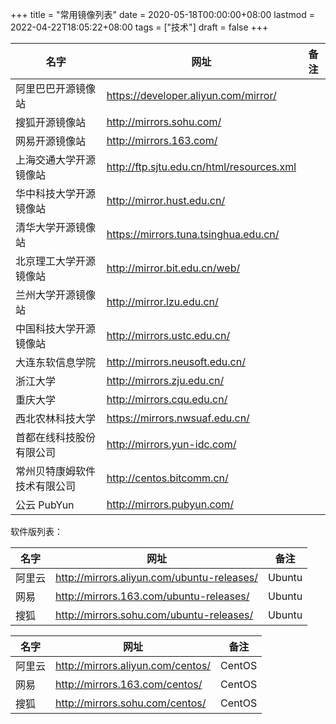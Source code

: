 +++
title = "常用镜像列表"
date = 2020-05-18T00:00:00+08:00
lastmod = 2022-04-22T18:05:22+08:00
tags = ["技术"]
draft = false
+++

| 名字                         | 网址                                        | 备注 |
| ---------------------------- | ------------------------------------------- | ---- |
| 阿里巴巴开源镜像站           | <https://developer.aliyun.com/mirror/>      |      |
| 搜狐开源镜像站               | <http://mirrors.sohu.com/>                  |      |
| 网易开源镜像站               | <http://mirrors.163.com/>                   |      |
| 上海交通大学开源镜像站       | <http://ftp.sjtu.edu.cn/html/resources.xml> |      |
| 华中科技大学开源镜像站       | <http://mirror.hust.edu.cn/>                |      |
| 清华大学开源镜像站           | <https://mirrors.tuna.tsinghua.edu.cn/>     |      |
| 北京理工大学开源镜像站       | <http://mirror.bit.edu.cn/web/>             |      |
| 兰州大学开源镜像站           | <http://mirror.lzu.edu.cn/>                 |      |
| 中国科技大学开源镜像站       | <http://mirrors.ustc.edu.cn/>               |      |
| 大连东软信息学院             | <http://mirrors.neusoft.edu.cn/>            |      |
| 浙江大学                     | <http://mirrors.zju.edu.cn/>                |      |
| 重庆大学                     | <http://mirrors.cqu.edu.cn/>                |      |
| 西北农林科技大学             | <https://mirrors.nwsuaf.edu.cn/>            |      |
| 首都在线科技股份有限公司     | <http://mirrors.yun-idc.com/>               |      |
| 常州贝特康姆软件技术有限公司 | <http://centos.bitcomm.cn/>                 |      |
| 公云 PubYun                  | <http://mirrors.pubyun.com/>                |      |

软件版列表：

| 名字   | 网址                                         | 备注   |
| ------ | -------------------------------------------- | ------ |
| 阿里云 | <http://mirrors.aliyun.com/ubuntu-releases/> | Ubuntu |
| 网易   | <http://mirrors.163.com/ubuntu-releases/>    | Ubuntu |
| 搜狐   | <http://mirrors.sohu.com/ubuntu-releases/>   | Ubuntu |

| 名字   | 网址                                | 备注   |
| ------ | ----------------------------------- | ------ |
| 阿里云 | <http://mirrors.aliyun.com/centos/> | CentOS |
| 网易   | <http://mirrors.163.com/centos/>    | CentOS |
| 搜狐   | <http://mirrors.sohu.com/centos/>   | CentOS |
